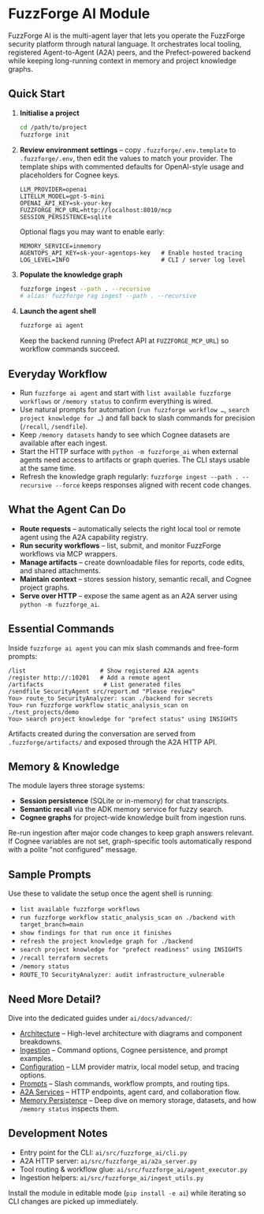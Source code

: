 # FuzzForge AI Module

FuzzForge AI is the multi-agent layer that lets you operate the FuzzForge security platform through natural language. It orchestrates local tooling, registered Agent-to-Agent (A2A) peers, and the Prefect-powered backend while keeping long-running context in memory and project knowledge graphs.

## Quick Start

1. **Initialise a project**
   ```bash
   cd /path/to/project
   fuzzforge init
   ```
2. **Review environment settings** – copy `.fuzzforge/.env.template` to `.fuzzforge/.env`, then edit the values to match your provider. The template ships with commented defaults for OpenAI-style usage and placeholders for Cognee keys.
   ```env
   LLM_PROVIDER=openai
   LITELLM_MODEL=gpt-5-mini
   OPENAI_API_KEY=sk-your-key
   FUZZFORGE_MCP_URL=http://localhost:8010/mcp
   SESSION_PERSISTENCE=sqlite
   ```
   Optional flags you may want to enable early:
   ```env
   MEMORY_SERVICE=inmemory
   AGENTOPS_API_KEY=sk-your-agentops-key   # Enable hosted tracing
   LOG_LEVEL=INFO                          # CLI / server log level
   ```
3. **Populate the knowledge graph**
   ```bash
   fuzzforge ingest --path . --recursive
   # alias: fuzzforge rag ingest --path . --recursive
   ```
4. **Launch the agent shell**
   ```bash
   fuzzforge ai agent
   ```
   Keep the backend running (Prefect API at `FUZZFORGE_MCP_URL`) so workflow commands succeed.

## Everyday Workflow

- Run `fuzzforge ai agent` and start with `list available fuzzforge workflows` or `/memory status` to confirm everything is wired.
- Use natural prompts for automation (`run fuzzforge workflow …`, `search project knowledge for …`) and fall back to slash commands for precision (`/recall`, `/sendfile`).
- Keep `/memory datasets` handy to see which Cognee datasets are available after each ingest.
- Start the HTTP surface with `python -m fuzzforge_ai` when external agents need access to artifacts or graph queries. The CLI stays usable at the same time.
- Refresh the knowledge graph regularly: `fuzzforge ingest --path . --recursive --force` keeps responses aligned with recent code changes.

## What the Agent Can Do

- **Route requests** – automatically selects the right local tool or remote agent using the A2A capability registry.
- **Run security workflows** – list, submit, and monitor FuzzForge workflows via MCP wrappers.
- **Manage artifacts** – create downloadable files for reports, code edits, and shared attachments.
- **Maintain context** – stores session history, semantic recall, and Cognee project graphs.
- **Serve over HTTP** – expose the same agent as an A2A server using `python -m fuzzforge_ai`.

## Essential Commands

Inside `fuzzforge ai agent` you can mix slash commands and free-form prompts:

```text
/list                     # Show registered A2A agents
/register http://:10201   # Add a remote agent
/artifacts                 # List generated files
/sendfile SecurityAgent src/report.md "Please review"
You> route_to SecurityAnalyzer: scan ./backend for secrets
You> run fuzzforge workflow static_analysis_scan on ./test_projects/demo
You> search project knowledge for "prefect status" using INSIGHTS
```

Artifacts created during the conversation are served from `.fuzzforge/artifacts/` and exposed through the A2A HTTP API.

## Memory & Knowledge

The module layers three storage systems:

- **Session persistence** (SQLite or in-memory) for chat transcripts.
- **Semantic recall** via the ADK memory service for fuzzy search.
- **Cognee graphs** for project-wide knowledge built from ingestion runs.

Re-run ingestion after major code changes to keep graph answers relevant. If Cognee variables are not set, graph-specific tools automatically respond with a polite "not configured" message.

## Sample Prompts

Use these to validate the setup once the agent shell is running:

- `list available fuzzforge workflows`
- `run fuzzforge workflow static_analysis_scan on ./backend with target_branch=main`
- `show findings for that run once it finishes`
- `refresh the project knowledge graph for ./backend`
- `search project knowledge for "prefect readiness" using INSIGHTS`
- `/recall terraform secrets`
- `/memory status`
- `ROUTE_TO SecurityAnalyzer: audit infrastructure_vulnerable`

## Need More Detail?

Dive into the dedicated guides under `ai/docs/advanced/`:

- [Architecture](https://docs.fuzzforge.ai/docs/ai/intro) – High-level architecture with diagrams and component breakdowns.
- [Ingestion](https://docs.fuzzforge.ai/docs/ai/ingestion.md) – Command options, Cognee persistence, and prompt examples.
- [Configuration](https://docs.fuzzforge.ai/docs/ai/configuration.md) – LLM provider matrix, local model setup, and tracing options.
- [Prompts](https://docs.fuzzforge.ai/docs/ai/prompts.md) – Slash commands, workflow prompts, and routing tips.
- [A2A Services](https://docs.fuzzforge.ai/docs/ai/a2a-services.md) – HTTP endpoints, agent card, and collaboration flow.
- [Memory Persistence](https://docs.fuzzforge.ai/docs/ai/architecture.md#memory--persistence) – Deep dive on memory storage, datasets, and how `/memory status` inspects them.

## Development Notes

- Entry point for the CLI: `ai/src/fuzzforge_ai/cli.py`
- A2A HTTP server: `ai/src/fuzzforge_ai/a2a_server.py`
- Tool routing & workflow glue: `ai/src/fuzzforge_ai/agent_executor.py`
- Ingestion helpers: `ai/src/fuzzforge_ai/ingest_utils.py`

Install the module in editable mode (`pip install -e ai`) while iterating so CLI changes are picked up immediately.
